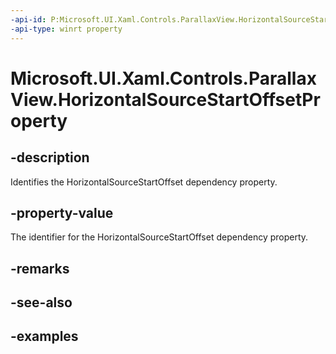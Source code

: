 ```yaml
---
-api-id: P:Microsoft.UI.Xaml.Controls.ParallaxView.HorizontalSourceStartOffsetProperty
-api-type: winrt property
---
```


<!-- Property syntax.
public DependencyProperty HorizontalSourceStartOffsetProperty { get; }
-->

# Microsoft.UI.Xaml.Controls.ParallaxView.HorizontalSourceStartOffsetProperty

## -description

Identifies the HorizontalSourceStartOffset dependency property.

## -property-value

The identifier for the HorizontalSourceStartOffset dependency property.

## -remarks

## -see-also

## -examples


